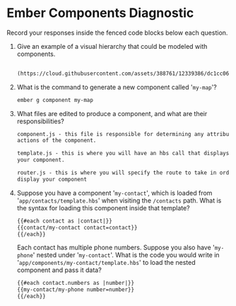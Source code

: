 # Ember Components Diagnostic

Record your responses inside the fenced code blocks below each question.

1.  Give an example of a visual hierarchy that could be modeled with components.

    ```md
      
    (https://cloud.githubusercontent.com/assets/388761/12339386/dc1cc062-bae2-11e5-85be-ae33da715b2c.png)
    ```

1.  What is the command to generate a new component called '`my-map`'?

    ```sh
    ember g component my-map
    ```

1.  What files are edited to produce a component, and what are their
    responsibilities?

    ```md
    component.js - this file is responsible for determining any attributes or
    actions of the component.

    template.js - this is where you will have an hbs call that displays
    your component.

    router.js - this is where you will specify the route to take in order to
    display your component
    ```

1.  Suppose you have a component '`my-contact`', which is loaded from
    '`app/contacts/template.hbs`' when visiting the `/contacts` path. What is
    the syntax for loading this component inside that template?

    ```html
    {{#each contact as |contact|}}
    {{contact/my-contact contact=contact}}
    {{/each}}
    ```

    Each contact has multiple phone numbers. Suppose you also have '`my-phone`'
    nested under '`my-contact`'. What is the code you would write in
    '`app/components/my-contact/template.hbs`' to load the nested component and
    pass it data?

    ```html
    {{#each contact.numbers as |number|}}
    {{my-contact/my-phone number=number}}
    {{/each}}
    ```
